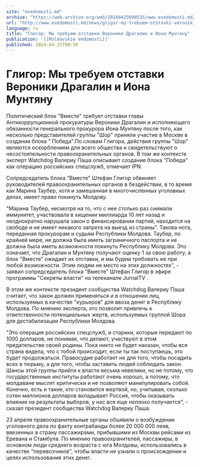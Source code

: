 ```yaml
---
site: "evedomosti.md"
archive: "https://web.archive.org/web/20240425090535/www.evedomosti.md/news/gligor-my-trebuem-otstavki-veroniki-dragalin-i-iona-muntyanu"
url: "http://www.evedomosti.md/news/gligor-my-trebuem-otstavki-veroniki-dragalin-i-iona-muntyanu"
language: ru
title: "Глигор: Мы требуем отставки Вероники Драгалин и Иона Мунтяну"
publication: '[[Moldavskie Vedomosti]]'
published: 2024-04-25T08:56
---
```


# Глигор: Мы требуем отставки Вероники Драгалин и Иона Мунтяну

Политический блок "Вместе" требует отставки главы Антикоррупционной прокуратуры Вероники Драгалин и исполняющего обязанности генерального прокурора Иона Мунтяну после того, как несколько представителей группы "Шор" приняли участие в Москве в создании блока " Победа".По словам Глигора, действия группы "Шор" являются оскорблением для всего общества и свидетельствуют о несостоятельности правоохранительных органов. В том же контексте эксперт Watchdog Валериу Паша описывает создание блока "Победа" как операцию российских спецслужб, отмечает IPN.

Сопредседатель блока "Вместе" Штефан Глигор обвиняет руководителей правоохранительных органов в бездействии, в то время как Марина Таубер, хотя и замешанная в многочисленных уголовных делах, имеет право покинуть Молдову.

"Марина Таубер, несмотря на то, что с нее столько раз снимали иммунитет, участвовала в хищении миллиарда 10 лет назад и неоднократно нарушала закон о финансировании партий, находится на свободе и не имеет никакого запрета на выезд из страны". Такова нота, переданная прокурорам и судьям Республики Молдова. Таубер, по крайней мере, не должна была иметь заграничного паспорта и не должна была иметь возможности покинуть Республику Молдова. Это означает, что Драгалин и Мунтяну получают оценку 1 за свою работу, а блок "Вместе" ожидает их отставки, и мы будем требовать ее при любой возможности. Этим людям не место на этих должностях", - заявил сопредседатель блока "Вместе" Штефан Глигор в эфире программы "Секреты власти" на телеканале JurnalTV .

В этом же контексте президент сообщества Watchdog Валериу Паша считает, что закон должен применяться и в отношении лиц, используемых в качестве "курьеров" для ввоза денег в Республику Молдова. По мнению эксперта, это позволит привлечь к ответственности потенциальных жертв, используемых группой Шора для дестабилизации Республики Молдова.

"Это операция российских спецслужб, и старики, которые передают по 1000 долларов, не понимая, что делают, участвуют в этом предательстве своей родины. Пока никто не будет наказан, чтобы вся страна видела, что с тобой происходит, если ты так поступаешь, это будет продолжаться. Правосудие работает не для того, чтобы посадить всех в тюрьму, а для того, чтобы заставить людей соблюдать закон. Шансы этой группы прийти к власти весьма невелики, но не потому, что государственные институты работают очень хорошо, а потому, что молдаване мыслят критически и не позволяют манипулировать собой. Конечно, есть и такие, кто становится жертвой, но, учитывая, сколько сотен миллионов долларов вкладывает Россия, чтобы оказывать влияние на результаты выборов, у нас все еще неплохо получается", - сказал президент сообщества Watchdog Валериу Паша.

23 апреля правоохранительные органы объявили о возбуждении уголовного дела по факту контрабанды более 20 000 000 леев, ввезенных в страну пассажирами, прибывшими из Москвы рейсами из Еревана и Стамбула. По мнению правоохранителей, пассажиры, в основном люди среднего возраста с юга Молдовы, использовались в качестве "перевозчиков", чтобы власти не узнали о происхождении и целях использования этих денег.